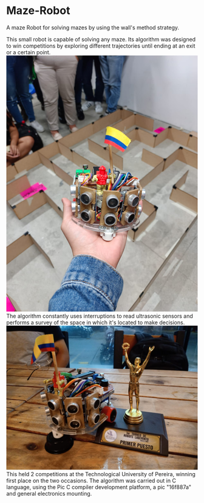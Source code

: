 # Maze-Robot
 A maze Robot for solving mazes by using the wall's method strategy.
 
 This small robot is capable of solving any maze. Its algorithm was designed to win competitions by exploring different trajectories until ending at an exit or a certain point.
![](https://github.com/sebasquez123/Maze-Robot/blob/main/Figure-2.jpeg)
 The algorithm constantly uses interruptions to read ultrasonic sensors and performs a survey of the space in which it's located to make decisions.
![](https://github.com/sebasquez123/Maze-Robot/blob/main/Figure-1.jpeg)
 This held 2 competitions at the Technological University of Pereira, winning first place on the two occasions.
 The algorithm was carried out in C language, using the Pic C compiler development platform, a pic "16f887a" and general electronics mounting.
